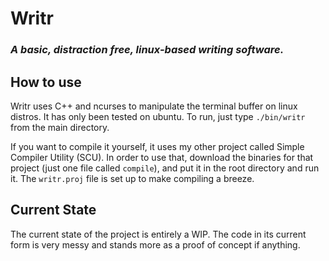 # Writr
### *A basic, distraction free, linux-based writing software.*

## How to use
Writr uses C++ and ncurses to manipulate the terminal buffer on linux distros. It has only been tested on ubuntu. To run, just type `./bin/writr` from the main directory.

If you want to compile it yourself, it uses my other project called Simple Compiler Utility (SCU). In order to use that, download the binaries for that project (just one file called `compile`), and put it in the root directory and run it. The `writr.proj` file is set up to make compiling a breeze.

## Current State

The current state of the project is entirely a WIP. The code in its current form is very messy and stands more as a proof of concept if anything.
